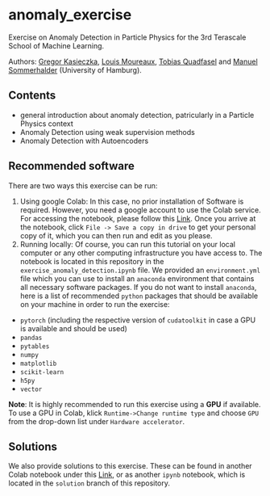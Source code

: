 # anomaly_exercise
Exercise on Anomaly Detection in Particle Physics for the 3rd Terascale School of Machine Learning.

Authors: [Gregor Kasieczka](https://github.com/gkasieczka), [Louis Moureaux](https://github.com/lmoureaux), [Tobias Quadfasel](https://github.com/loeschet) and [Manuel Sommerhalder](https://github.com/msommerh) (University of Hamburg).

## Contents

- general introduction about anomaly detection, patricularly in a Particle Physics context
- Anomaly Detection using weak supervision methods
- Anomaly Detection with Autoencoders

## Recommended software

There are two ways this exercise can be run:

1. Using google Colab: In this case, no prior installation of Software is required. However, you need a google account to use the Colab service. For accessing the notebook, please follow this [Link](https://colab.research.google.com/drive/1M8CEmhGDZaoouZYckhG_GoZZNy2vEr3J?usp=sharing). Once you arrive at the notebook, click `File -> Save a copy in drive` to get your personal copy of it, which you can then run and edit as you please.
2. Running locally: Of course, you can run this tutorial on your local computer or any other computing infrastructure you have access to. The notebook is located in this repository in the `exercise_anomaly_detection.ipynb` file. We provided an `environment.yml` file which you can use to install an `anaconda` environment that contains all necessary software packages. If you do not want to install `anaconda`, here is a list of recommended `python` packages that should be available on your machine in order to run the exercise:

- `pytorch` (including the respective version of `cudatoolkit` in case a GPU is available and should be used)
- `pandas`
- `pytables`
- `numpy`
- `matplotlib`
- `scikit-learn`
- `h5py`
- `vector`

**Note**: It is highly recommended to run this exercise using a **GPU** if available. To use a GPU in Colab, klick `Runtime->Change runtime type` and choose `GPU` from the drop-down list under `Hardware accelerator`.

## Solutions

We also provide solutions to this exercise. These can be found in another Colab notebook under this [Link](https://colab.research.google.com/drive/1yHxu-26hIOlGhOqKLO4O6aUvz4JDWyYq?usp=sharing), or as another `ipynb` notebook, which is located in the `solution` branch of this repository.